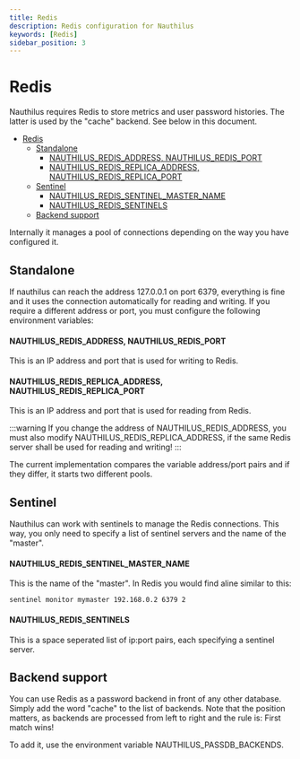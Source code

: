 ```yaml
---
title: Redis
description: Redis configuration for Nauthilus
keywords: [Redis]
sidebar_position: 3
---
```

# Redis

Nauthilus requires Redis to store metrics and user password histories. The latter is used by the "cache" backend. See
below in this document.

<!-- TOC -->
* [Redis](#redis)
  * [Standalone](#standalone)
      * [NAUTHILUS_REDIS_ADDRESS, NAUTHILUS_REDIS_PORT](#nauthilusredisaddress-nauthilusredisport)
      * [NAUTHILUS_REDIS_REPLICA_ADDRESS, NAUTHILUS_REDIS_REPLICA_PORT](#nauthilusredisreplicaaddress-nauthilusredisreplicaport)
  * [Sentinel](#sentinel)
      * [NAUTHILUS_REDIS_SENTINEL_MASTER_NAME](#nauthilusredissentinelmastername)
      * [NAUTHILUS_REDIS_SENTINELS](#nauthilusredissentinels)
  * [Backend support](#backend-support)
<!-- TOC -->

Internally it manages a pool of connections depending on the way you have configured it.

## Standalone

If nauthilus can reach the address 127.0.0.1 on port 6379, everything is fine and it uses the connection automatically
for reading and writing. If you require a different address or port, you must configure the following environment
variables:

#### NAUTHILUS_REDIS_ADDRESS, NAUTHILUS_REDIS_PORT

This is an IP address and port that is used for writing to Redis.

#### NAUTHILUS_REDIS_REPLICA_ADDRESS, NAUTHILUS_REDIS_REPLICA_PORT

This is an IP address and port that is used for reading from Redis.

:::warning
If you change the address of NAUTHILUS_REDIS_ADDRESS, you must also modify NAUTHILUS_REDIS_REPLICA_ADDRESS, if the same
Redis server shall be used for reading and writing!
:::
> 
The current implementation compares the variable address/port pairs and if they differ, it starts two different pools.

## Sentinel

Nauthilus can work with sentinels to manage the Redis connections. This way, you only need to specify a list of sentinel
servers and the name of the "master".

#### NAUTHILUS_REDIS_SENTINEL_MASTER_NAME

This is the name of the "master". In Redis you would find aline similar to this:

```
sentinel monitor mymaster 192.168.0.2 6379 2
```

#### NAUTHILUS_REDIS_SENTINELS

This is a space seperated list of ip:port pairs, each specifying a sentinel server.

## Backend support

You can use Redis as a password backend in front of any other database. Simply add the word "cache" to the list of
backends. Note that the position matters, as backends are processed from left to right and the rule is: First match
wins!

To add it, use the environment variable NAUTHILUS_PASSDB_BACKENDS.
